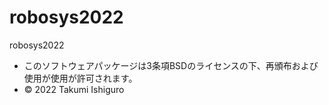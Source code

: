 # robosys2022
robosys2022

* このソフトウェアパッケージは3条項BSDのライセンスの下、再頒布および使用が使用が許可されます。
* © 2022 Takumi Ishiguro
